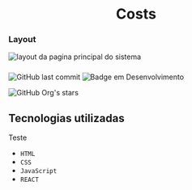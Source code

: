 <h1 align="center"> Costs </h1>


<h3> Layout </h3>

![layout da pagina principal do sistema](https://user-images.githubusercontent.com/48054432/223228203-8d892294-7f67-4025-8a9c-ed860b99c42b.png)

<h3></h3>

![GitHub last commit](https://img.shields.io/github/last-commit/josedio/costs?logo=Costs&logoColor=black&style=for-the-badge)
![Badge em Desenvolvimento](http://img.shields.io/static/v1?label=STATUS&message=FINALIZADO&color=GREEN&style=for-the-badge)

![GitHub Org's stars](https://img.shields.io/github/stars/josedi?style=social)

## Tecnologias utilizadas
Teste
- ``HTML``
- ``CSS``
- ``JavaScript``
- ``REACT``
##
